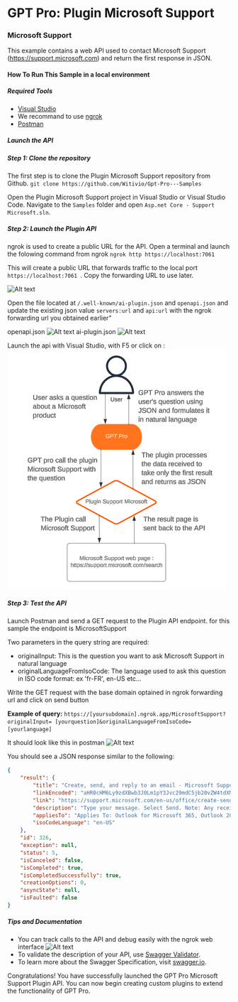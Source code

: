 # GPT Pro: Plugin Microsoft Support

### Microsoft Support

This example contains a web API used to contact Microsoft Support (https://support.microsoft.com) and return the first response in JSON.

#### How To Run This Sample in a local environment

##### Required Tools

- [Visual Studio](https://visualstudio.microsoft.com/fr/downloads/)
- We recommand to use [ngrok](https://ngrok.com/)
- [Postman](https://www.postman.com/)

##### Launch the API

##### Step 1: Clone the repository

The first step is to clone the Plugin Microsoft Support repository from Github.
`git clone https://github.com/Witivio/Gpt-Pro---Samples`

Open the Plugin Microsoft Support project in Visual Studio or Visual Studio Code. Navigate to the `Samples` folder and open `Asp.net Core - Support Microsoft.sln`.

##### Step 2: Launch the Plugin API

ngrok is used to create a public URL for the API.
Open a terminal and launch the folowing command from ngrok
`ngrok http https://localhost:7061 `

This will create a public URL that forwards traffic to the local port `https://localhost:7061 `. Copy the forwarding URL to use later.

![Alt text](image-1.png)

Open the file located at `/.well-known/ai-plugin.json` and `openapi.json` and update the existing json value `servers:url` and `api:url` with the ngrok forwarding url you obtained earlier"

openapi.json
![Alt text](image-6.png)
ai-plugin.json
![Alt text](image-5.png)

Launch the api with Visual Studio, with F5 or click on :
![Alt text](image.png)

##### Step 3: Test the API

Launch Postman and send a GET request to the Plugin API endpoint.
for this sample the endpoint is MicrosoftSupport

Two parameters in the query string are required:

- originalInput: This is the question you want to ask Microsoft Support in natural language
- originalLanguageFromIsoCode: The language used to ask this question in ISO code format: ex 'fr-FR', en-US etc...

Write the GET request with the base domain optained in ngrok forwarding url and click on send button

**Example of query:** `https://[yoursubdomain].ngrok.app/MicrosoftSupport?originalInput=
[yourquestion]&originalLanguageFromIsoCode=[yourlanguage]`

It should look like this in postman
![Alt text](image-3.png)

You should see a JSON response similar to the following:

```JSON
{
    "result": {
        "title": "Create, send, and reply to an email - Microsoft Support",
        "linkEncoded": "aHR0cHM6Ly9zdXBwb3J0Lm1pY3Jvc29mdC5jb20vZW4tdXMvb2ZmaWNlL2NyZWF0ZS1zZW5kLWFuZC1yZXBseS10by1hbi1lbWFpbC00MDBkNGQ0NS04ZTJkLTQ2YTItOGNiNS1kZGFiZjEyNDg5ZWQ",
        "link": "https://support.microsoft.com/en-us/office/create-send-and-reply-to-an-email-400d4d45-8e2d-46a2-8cb5-ddabf12489ed",
        "description": "Type your message. Select Send. Note: Any received attachment is not added to a reply automatically. Forward to share email with others. Select an email to forward. Select Forward. Add who you'd like to forward to. Add a note in the email body if you'd like. Select Send. Note: Any received attachment is added when forwarded. Want more?",
        "appliesTo": "Applies To: Outlook for Microsoft 365, Outlook 2021, Outlook 2019, Outlook 2016",
        "isoCodeLanguage": "en-US"
    },
    "id": 326,
    "exception": null,
    "status": 5,
    "isCanceled": false,
    "isCompleted": true,
    "isCompletedSuccessfully": true,
    "creationOptions": 0,
    "asyncState": null,
    "isFaulted": false
}
```

##### Tips and Documentation

- You can track calls to the API and debug easily with the ngrok web interface
  ![Alt text](image-2.png)
- To validate the description of your API, use [Swagger Validator](https://validator.swagger.io/).
- To learn more about the Swagger Specification, visit [swagger.io](https://swagger.io/specification/).

Congratulations! You have successfully launched the GPT Pro Microsoft Support Plugin API.
You can now begin creating custom plugins to extend the functionality of GPT Pro.
